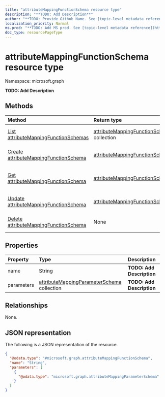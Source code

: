 ```yaml
---
title: "attributeMappingFunctionSchema resource type"
description: "**TODO: Add Description**"
author: "**TODO: Provide Github Name. See [topic-level metadata reference](https://msgo.azurewebsites.net/add/document/guidelines/metadata.html#topic-level-metadata)**"
localization_priority: Normal
ms.prod: "**TODO: Add MS prod. See [topic-level metadata reference](https://msgo.azurewebsites.net/add/document/guidelines/metadata.html#topic-level-metadata)**"
doc_type: resourcePageType
---
```


# attributeMappingFunctionSchema resource type

Namespace: microsoft.graph

**TODO: Add Description**

## Methods
|Method|Return type|Description|
|:---|:---|:---|
|[List attributeMappingFunctionSchemas](../api/synchronization-attributemappingfunctionschema-list.md)|[attributeMappingFunctionSchema](../resources/synchronization-attributemappingfunctionschema.md) collection|Get a list of the [attributeMappingFunctionSchema](../resources/attributemappingfunctionschema.md) objects and their properties.|
|[Create attributeMappingFunctionSchema](../api/synchronization-attributemappingfunctionschema-post-functions.md)|[attributeMappingFunctionSchema](../resources/synchronization-attributemappingfunctionschema.md)|Create a new [attributeMappingFunctionSchema](../resources/synchronization-attributemappingfunctionschema.md) object.|
|[Get attributeMappingFunctionSchema](../api/synchronization-attributemappingfunctionschema-get.md)|[attributeMappingFunctionSchema](../resources/synchronization-attributemappingfunctionschema.md)|Read the properties and relationships of an [attributeMappingFunctionSchema](../resources/synchronization-attributemappingfunctionschema.md) object.|
|[Update attributeMappingFunctionSchema](../api/synchronization-attributemappingfunctionschema-update.md)|[attributeMappingFunctionSchema](../resources/synchronization-attributemappingfunctionschema.md)|Update the properties of an [attributeMappingFunctionSchema](../resources/synchronization-attributemappingfunctionschema.md) object.|
|[Delete attributeMappingFunctionSchema](../api/synchronization-attributemappingfunctionschema-delete.md)|None|Deletes an [attributeMappingFunctionSchema](../resources/synchronization-attributemappingfunctionschema.md) object.|

## Properties
|Property|Type|Description|
|:---|:---|:---|
|name|String|**TODO: Add Description**|
|parameters|[attributeMappingParameterSchema](../resources/synchronization-attributemappingparameterschema.md) collection|**TODO: Add Description**|

## Relationships
None.

## JSON representation
The following is a JSON representation of the resource.
<!-- {
  "blockType": "resource",
  "keyProperty": "id",
  "@odata.type": "microsoft.graph.attributeMappingFunctionSchema",
  "baseType": "",
  "openType": false
}
-->
``` json
{
  "@odata.type": "#microsoft.graph.attributeMappingFunctionSchema",
  "name": "String",
  "parameters": [
    {
      "@odata.type": "microsoft.graph.attributeMappingParameterSchema"
    }
  ]
}
```

